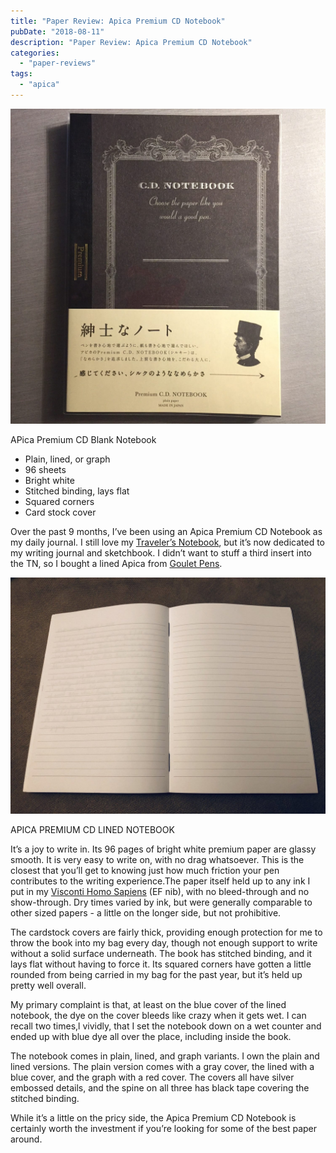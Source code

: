 ```yaml
---
title: "Paper Review: Apica Premium CD Notebook"
pubDate: "2018-08-11"
description: "Paper Review: Apica Premium CD Notebook"
categories:
  - "paper-reviews"
tags:
  - "apica"
---
```


![Apica Premium CD Blank Notebook](notebook1.jpg)

APica Premium CD Blank Notebook

- Plain, lined, or graph
- 96 sheets
- Bright white
- Stitched binding, lays flat
- Squared corners
- Card stock cover

Over the past 9 months, I’ve been using an Apica Premium CD Notebook as my daily journal. I still love my [Traveler’s Notebook](/blog/2015/12/29/midori-travelers-notebook), but it’s now dedicated to my writing journal and sketchbook. I didn’t want to stuff a third insert into the TN, so I bought a lined Apica from [Goulet Pens](https://www.gouletpens.com/collections/apica/products/apica-premium-cd-a5-notebook-blue-lined?variant=11884609765419).

![APICA PREMIUM CD LINED NOTEBOOK](notebook2.jpg)

APICA PREMIUM CD LINED NOTEBOOK

It’s a joy to write in. Its 96 pages of bright white premium paper are glassy smooth. It is very easy to write on, with no drag whatsoever. This is the closest that you’ll get to knowing just how much friction your pen contributes to the writing experience.The paper itself held up to any ink I put in my [Visconti Homo Sapiens](/blog/2011/11/20/pen-review-visconti-homo-sapiens/) (EF nib), with no bleed-through and no show-through. Dry times varied by ink, but were generally comparable to other sized papers - a little on the longer side, but not prohibitive.

The cardstock covers are fairly thick, providing enough protection for me to throw the book into my bag every day, though not enough support to write without a solid surface underneath. The book has stitched binding, and it lays flat without having to force it. Its squared corners have gotten a little rounded from being carried in my bag for the past year, but it’s held up pretty well overall.

My primary complaint is that, at least on the blue cover of the lined notebook, the dye on the cover bleeds like crazy when it gets wet. I can recall two times,l vividly, that I set the notebook down on a wet counter and ended up with blue dye all over the place, including inside the book.

The notebook comes in plain, lined, and graph variants. I own the plain and lined versions. The plain version comes with a gray cover, the lined with a blue cover, and the graph with a red cover. The covers all have silver embossed details, and the spine on all three has black tape covering the stitched binding.

While it’s a little on the pricy side, the Apica Premium CD Notebook is certainly worth the investment if you’re looking for some of the best paper around.
